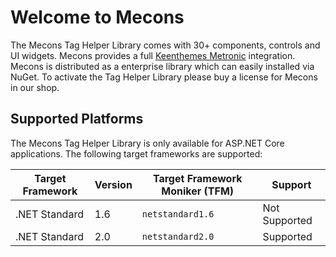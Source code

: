 # Welcome to Mecons

The Mecons Tag Helper Library comes with 30+ components, controls and UI widgets. Mecons provides a full [Keenthemes Metronic](http://keenthemes.com/metronic/) integration. Mecons is distributed as a enterprise library which can easily installed via NuGet. To activate the Tag Helper Library please buy a license for Mecons in our shop.

## Supported Platforms

The Mecons Tag Helper Library is only available for ASP.NET Core applications. The following target frameworks are supported:

<table class="table table-bordered table-striped">
    <thead>
        <tr>
            <th>Target Framework</th>
            <th>Version</th>
            <th>Target Framework Moniker (TFM)</th>
            <th>Support</th>
        </tr>
    </thead>
    <tbody>
        <tr>
            <td>.NET Standard</td>
            <td>1.6</td>
            <td><code>netstandard1.6</code></td>
            <td><span class="label label-danger">Not Supported</span></td>
        </tr>
        <tr>
            <td>.NET Standard</td>
            <td>2.0</td>
            <td><code>netstandard2.0</code></td>
            <td><span class="label label-success">Supported</span></td>
        </tr>
    </tbody>
</table>